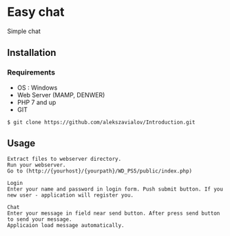 # Easy chat

Simple chat

## Installation

### Requirements

* OS : Windows
* Web Server (MAMP, DENWER)
* PHP 7 and up
* GIT

`$ git clone https://github.com/alekszavialov/Introduction.git`

## Usage

```
Extract files to webserver directory.
Run your webserver.
Go to (http://{yourhost}/{yourpath}/WD_PS5/public/index.php)

Login
Enter your name and password in login form. Push submit button. If you new user - application will register you.

Chat
Enter your message in field near send button. After press send button to send your message.
Applicaion load message automatically.
```
